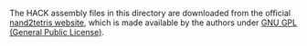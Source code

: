 The HACK assembly files in this directory are downloaded from the official
[nand2tetris website](https://www.nand2tetris.org/software), which is made
available by the authors under
[GNU GPL (General Public License)](https://www.gnu.org/licenses/gpl-3.0.html).
